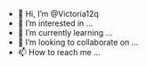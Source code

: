 - 👋 Hi, I’m @Victoria12q
- 👀 I’m interested in ...
- 🌱 I’m currently learning ...
- 💞️ I’m looking to collaborate on ...
- 📫 How to reach me ...

<!---
Victoria12q/Victoria12q is a ✨ special ✨ repository because its `README.md` (this file) appears on your GitHub profile.
You can click the Preview link to take a look at your changes.
--->
